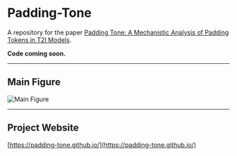 # Padding-Tone

A repository for the paper [Padding Tone: A Mechanistic Analysis of Padding Tokens in T2I Models](https://arxiv.org/pdf/2501.06751).

**Code coming soon.**

---

## Main Figure

![Main Figure](flux_pad.jpeg)

---

## Project Website

[https://padding-tone.github.io/](https://padding-tone.github.io/)